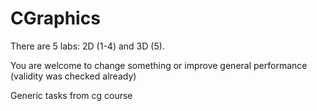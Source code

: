 CGraphics
=========

There are 5 labs: 2D (1-4) and 3D (5).

You are welcome to change something or improve general performance (validity was checked already)

Generic tasks from cg course
